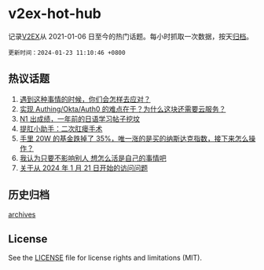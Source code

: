 # v2ex-hot-hub

 记录[V2EX](https://www.v2ex.com/)从 2021-01-06 日至今的热门话题。每小时抓取一次数据，按天[归档](archives)。

`更新时间：2024-01-23 11:10:46 +0800`

## 热议话题

1. [遇到这种事情的时候，你们会怎样去应对？](https://www.v2ex.com/t/1010720)
1. [实现 Authing/Okta/Auth0 的难点在于？为什么这块还需要云服务？](https://www.v2ex.com/t/1010604)
1. [N1 出成绩，一年前的日语学习帖子挖坟](https://www.v2ex.com/t/1010582)
1. [提肛小助手：二次肛瘘手术](https://www.v2ex.com/t/1010679)
1. [手里 20W 的基金跌掉了 35%，唯一涨的是买的纳斯达克指数，接下来怎么操作？](https://www.v2ex.com/t/1010739)
1. [我认为只要不影响别人 想怎么活是自己的事情吧](https://www.v2ex.com/t/1010600)
1. [关于从 2024 年 1 月 21 日开始的访问问题](https://www.v2ex.com/t/1010835)

## 历史归档

[archives](archives)

## License

See the [LICENSE](LICENSE) file for license rights and limitations (MIT).
